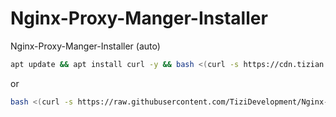 # Nginx-Proxy-Manger-Installer
Nginx-Proxy-Manger-Installer (auto)
```bash
apt update && apt install curl -y && bash <(curl -s https://cdn.tizian.tk/Bash/Nginx-Proxy-Manger-Installer.sh)
```
or
```bash
bash <(curl -s https://raw.githubusercontent.com/TiziDevelopment/Nginx-Proxy-Manger-Installer/main/Nginx-Proxy-Manger-Installer.sh)
```
